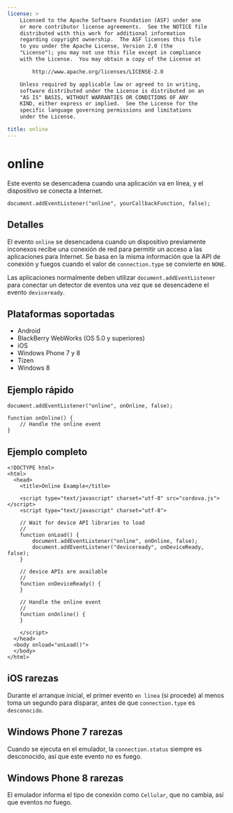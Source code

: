 ```yaml
---
license: >
    Licensed to the Apache Software Foundation (ASF) under one
    or more contributor license agreements.  See the NOTICE file
    distributed with this work for additional information
    regarding copyright ownership.  The ASF licenses this file
    to you under the Apache License, Version 2.0 (the
    "License"); you may not use this file except in compliance
    with the License.  You may obtain a copy of the License at

        http://www.apache.org/licenses/LICENSE-2.0

    Unless required by applicable law or agreed to in writing,
    software distributed under the License is distributed on an
    "AS IS" BASIS, WITHOUT WARRANTIES OR CONDITIONS OF ANY
    KIND, either express or implied.  See the License for the
    specific language governing permissions and limitations
    under the License.

title: online
---
```


# online

Este evento se desencadena cuando una aplicación va en línea, y el dispositivo se conecta a Internet.

    document.addEventListener("online", yourCallbackFunction, false);
    

## Detalles

El evento `online` se desencadena cuando un dispositivo previamente inconexos recibe una conexión de red para permitir un acceso a las aplicaciones para Internet. Se basa en la misma información que la API de conexión y fuegos cuando el valor de `connection.type` se convierte en `NONE`.

Las aplicaciones normalmente deben utilizar `document.addEventListener` para conectar un detector de eventos una vez que se desencadene el evento `deviceready`.

## Plataformas soportadas

*   Android
*   BlackBerry WebWorks (OS 5.0 y superiores)
*   iOS
*   Windows Phone 7 y 8
*   Tizen
*   Windows 8

## Ejemplo rápido

    document.addEventListener("online", onOnline, false);
    
    function onOnline() {
        // Handle the online event
    }
    

## Ejemplo completo

    <!DOCTYPE html>
    <html>
      <head>
        <title>Online Example</title>
    
        <script type="text/javascript" charset="utf-8" src="cordova.js"></script>
        <script type="text/javascript" charset="utf-8">
    
        // Wait for device API libraries to load
        //
        function onLoad() {
            document.addEventListener("online", onOnline, false);
            document.addEventListener("deviceready", onDeviceReady, false);
        }
    
        // device APIs are available
        //
        function onDeviceReady() {
        }
    
        // Handle the online event
        //
        function onOnline() {
        }
    
        </script>
      </head>
      <body onload="onLoad()">
      </body>
    </html>
    

## iOS rarezas

Durante el arranque inicial, el primer evento `en línea` (si procede) al menos toma un segundo para disparar, antes de que `connection.type` es `desconocido`.

## Windows Phone 7 rarezas

Cuando se ejecuta en el emulador, la `connection.status` siempre es desconocido, así que este evento *no* es fuego.

## Windows Phone 8 rarezas

El emulador informa el tipo de conexión como `Cellular`, que no cambia, así que eventos *no* fuego.